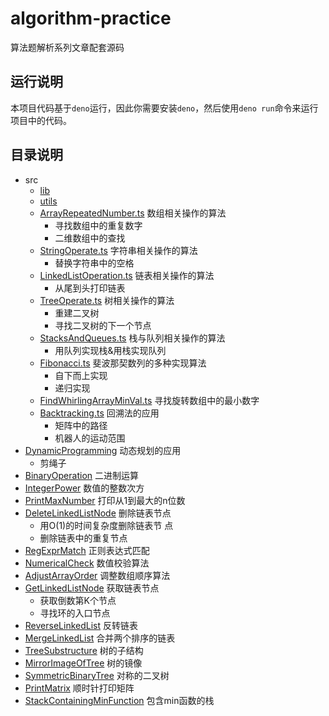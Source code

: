 # algorithm-practice
算法题解析系列文章配套源码

## 运行说明
本项目代码基于`deno`运行，因此你需要安装`deno`，然后使用`deno run`命令来运行项目中的代码。

## 目录说明
- src
  - [lib](src/lib)
  - [utils](src/utils)
  - [ArrayRepeatedNumber.ts](src/ArrayRepeatedNumber.ts) 数组相关操作的算法
    - 寻找数组中的重复数字
    - 二维数组中的查找
  - [StringOperate.ts](src/StringOperate.ts) 字符串相关操作的算法
    - 替换字符串中的空格
  - [LinkedListOperation.ts](src/LinkedListOperation.ts) 链表相关操作的算法
    - 从尾到头打印链表
  - [TreeOperate.ts](src/TreeOperate.ts) 树相关操作的算法
    - 重建二叉树
    - 寻找二叉树的下一个节点
  - [StacksAndQueues.ts](src/StacksAndQueues.ts) 栈与队列相关操作的算法
    - 用队列实现栈&用栈实现队列
  - [Fibonacci.ts](src/Fibonacci.ts) 斐波那契数列的多种实现算法
    - 自下而上实现
    - 递归实现
  - [FindWhirlingArrayMinVal.ts](src/FindWhirlingArrayMinVal.ts) 寻找旋转数组中的最小数字
  - [Backtracking.ts](src/Backtracking.ts) 回溯法的应用
    - 矩阵中的路径
    - 机器人的运动范围
- [DynamicProgramming](src/DynamicProgramming.ts) 动态规划的应用
  - 剪绳子
- [BinaryOperation](src/BinaryOperation.ts) 二进制运算
- [IntegerPower](src/IntegerPower.ts) 数值的整数次方
- [PrintMaxNumber](src/PrintMaxNumber.ts) 打印从1到最大的n位数
- [DeleteLinkedListNode](src/DeleteLinkedListNode.ts) 删除链表节点
  - 用O(1)的时间复杂度删除链表节  点
  - 删除链表中的重复节点
- [RegExprMatch](src/RegExprMatch.ts) 正则表达式匹配
- [NumericalCheck](src/NumericalCheck.ts) 数值校验算法
- [AdjustArrayOrder](src/AdjustArrayOrder.ts) 调整数组顺序算法
- [GetLinkedListNode](src/GetLinkedListNode.ts) 获取链表节点
  - 获取倒数第K个节点
  - 寻找环的入口节点
- [ReverseLinkedList](src/ReverseLinkedList.ts) 反转链表
- [MergeLinkedList](src/MergeLinkedList.ts) 合并两个排序的链表
- [TreeSubstructure](src/TreeSubstructure.ts) 树的子结构
- [MirrorImageOfTree](src/MirrorImageOfTree.ts) 树的镜像
- [SymmetricBinaryTree](src/SymmetricBinaryTree.ts) 对称的二叉树
- [PrintMatrix](src/PrintMatrix.ts) 顺时针打印矩阵
- [StackContainingMinFunction](src/StackContainingMinFunction.ts) 包含min函数的栈
